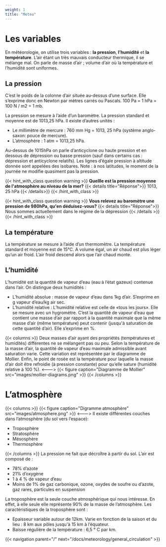 ```yaml
---
weight: 1
title: "Meteo"
---
```


# Les variables

En météorologie, on utilise trois variables : **la pression**, **l’humidité** et **la température**. L’air étant un très mauvais conducteur thermique, il se mélange mal. On parle de masse d’air ; volume d’air où la température et l’humidité sont uniformes.

## La pression

C’est le poids de la colonne d’air située au-dessus d’une surface. Elle s’exprime donc en Newton par mètres carrés ou Pascals.
100 Pa = 1 hPa = 100 N / m2 = 1 mb.

La pression se mesure à l’aide d’un baromètre.
La pression standard et moyenne est de 1013,25 hPa.
Il existe d’autres unités :

- Le millimètre de mercure : 760 mm Hg = 1013, 25 hPa (système anglo-saxon: pouce de mercure).
- L’atmosphère : 1 atm = 1013,25 hPa.

Au-dessus de 1015hPa on parle d’anticyclone ou haute pression et en dessous de dépression ou basse pression (sauf dans certains cas : dépression et anticyclone relatifs).
Les lignes d’égale pression à altitude donnée sont appelées des isobares.
Note : à nos latitudes, le moment de la journée ne modifie quasiment pas la pression.

{{< hint_with_class question warning >}}
**Quellle est la pression moyenne de l'atmosphère au niveau de la mer?**
{{< details title="Réponse">}}
1013, 25 hPa
{{< /details>}}
{{< /hint_with_class >}}

{{< hint_with_class question warning >}}
**Vous relevez au baromètre une pression de 980hPa, qu'en déduisez-vous?**
{{< details title="Réponse">}}
Nous sommes actuellement dans le régime de la dépression
{{< /details >}}
{{< /hint_with_class >}}

## La température

La température se mesure à l’aide d’un thermomètre. La température standard et moyenne est de 15°C. A volume égal, un air chaud est plus léger qu’un air froid. L’air froid descend alors que l’air chaud monte.

## L’humidité

L’humidité est la quantité de vapeur d’eau (eau à l’état gazeux) contenue dans l’air. On distingue deux humidités :

- L’humidité absolue : masse de vapeur d’eau dans 1kg d’air. S’exprime en g vapeur d’eau/kg air sec.
- L’humidité relative : L’humidité relative est celle de «tous les jours». Elle se mesure avec un hygromètre. C’est la quantité de vapeur d’eau que contient une masse d’air par rapport à la quantité maximale que la même masse d’air (même température) peut contenir (jusqu'à saturation de cette quantité d’air). Elle s’exprime en %.

{{< columns >}}
Deux masses d’air ayant des propriétés (températures et humidités) différentes ne se mélangent pas ou peu. Selon la température de la masse d’air, la quantité de vapeur d’eau maximale admissible avant saturation varie. Cette variation est représentée par le diagramme de Mollier. Enfin, le point de rosée est la température pour laquelle la masse d’air doit être refroidie (à pression constante) pour qu’elle sature (humidité relative à 100 %).
<--->
{{< figure caption="Diagramme de Mollier" src="images/mollier-diagrams.png" >}}
{{< /columns >}}

# L’atmosphère
{{< columns >}}
{{< figure caption="Digramme atmosphère" src="images/atmosphere.png" >}}
<--->
Il existe différentes couches dans l’atmosphère (du sol vers l’espace):

- Troposphère
- Stratosphère
- Mésosphère
- Thermosphère

{{< /columns >}}
La pression ne fait que décroître à partir du sol. L’air est composé de :

- 78% d’azote
- 21% d’oxygène
- 1 à 4 % de vapeur d’eau
- Moins de 1% de gaz carbonique, ozone, oxydes de soufre ou d’azote, gaz rares, particules en suspension

La troposphère est la seule couche atmosphérique qui nous intéresse. En effet, à elle seule elle représente 90% de la masse de l’atmosphère.
Les caractéristiques de la troposphère sont :

- Epaisseur variable autour de 12km. Varie en fonction de la saison et du lieu : 8 km aux pôles jusqu'à 15 km à l’équateur.
- Baisse régulière de la température : 6,5 ° C par km.

{{< navigation parent="/" next="/docs/meteorology/general_circulation" >}}
